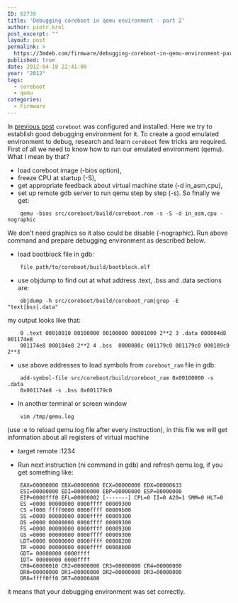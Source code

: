 ```yaml
---
ID: 62739
title: 'Debugging coreboot in qemu environment - part 2'
author: piotr.krol
post_excerpt: ""
layout: post
permalink: >
  https://3mdeb.com/firmware/debugging-coreboot-in-qemu-environment-part-2/
published: true
date: 2012-04-18 22:41:00
year: "2012"
tags:
  - coreboot
  - qemu
categories:
  - Firmware
---
```

In [previous post][1] `coreboot` was configured and installed. Here we try to
establish good debugging environment for it. To create a good emulated
environment to debug, research and learn `coreboot` few tricks are required.
First of all we need to know how to run our emulated environment (qemu). What I
mean by that?

*   load coreboot image (-bios option),
*   freeze CPU at startup (-S),
*   get appropriate feedback about virtual machine state (-d in_asm,cpu),
*   set up remote gdb server to run qemu step by step (-s). So finally we get:

```
    qemu -bios src/coreboot/build/coreboot.rom -s -S -d in_asm,cpu -nographic
```

We don't need graphics so it also could be disable (-nographic). Run above
command and prepare debugging environment as described below.

*   load bootblock file in gdb:

```
    file path/to/coreboot/build/bootblock.elf
```

*   use objdump to find out at what address .text, .bss and .data sections are:

```
    objdump -h src/coreboot/build/coreboot_ram|grep -E "text|bss|.data"
```

my output looks like that:

```
    0 .text 00010810 00100000 00100000 00001000 2**2 3 .data 000004d8 001174e8
    001174e8 000184e8 2**2 4 .bss  0000080c 001179c0 001179c0 000189c0 2**3
```

*   use above addresses to load symbols from `coreboot_ram` file in gdb:

```
    add-symbol-file src/coreboot/build/coreboot_ram 0x00100000 -s .data
    0x001174e8 -s .bss 0x001179c0
```

*   In another terminal or screen window

```
    vim /tmp/qemu.log
```

(use :e to reload qemu.log file after every instruction), in this file we will
get information about all registers of virtual machine

* target remote :1234

* Run next instruction (ni command in gdb) and refresh qemu.log, if you get something like:

```
    EAX=00000000 EBX=00000000 ECX=00000000 EDX=00000633
    ESI=00000000 EDI=00000000 EBP=00000000 ESP=00000000
    EIP=0000fff0 EFL=00000002 [-------] CPL=0 II=0 A20=1 SMM=0 HLT=0
    ES =0000 00000000 0000ffff 00009300
    CS =f000 ffff0000 0000ffff 00009b00
    SS =0000 00000000 0000ffff 00009300
    DS =0000 00000000 0000ffff 00009300
    FS =0000 00000000 0000ffff 00009300
    GS =0000 00000000 0000ffff 00009300
    LDT=0000 00000000 0000ffff 00008200
    TR =0000 00000000 0000ffff 00008b00
    GDT= 00000000 0000ffff
    IDT= 00000000 0000ffff
    CR0=60000010 CR2=00000000 CR3=00000000 CR4=00000000
    DR0=00000000 DR1=00000000 DR2=00000000 DR3=00000000
    DR6=ffff0ff0 DR7=00000400
```

it means that your debugging environment was set correctly.

 [1]: /2012/03/12/debugging-coreboot-in-qemu-enviroment
